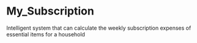 # My_Subscription
Intelligent system that can calculate the weekly subscription expenses of essential items for a household
